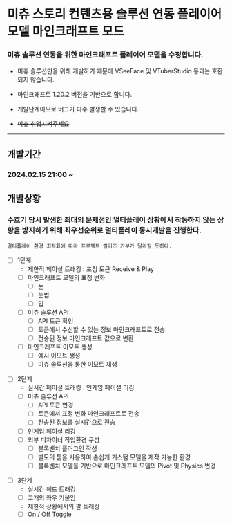 # 미츄 스토리 컨텐츠용 솔루션 연동 플레이어 모델 마인크래프트 모드

### 미츄 솔루션 연동을 위한 마인크래프트 플레이어 모델을 수정합니다.

- 미츄 솔루션만을 위해 개발하기 때문에 VSeeFace 및 VTuberStudio 등과는 호환되지 않습니다.
- 마인크래프트 1.20.2 버전을 기반으로 합니다.
- 개발단계이므로 버그가 다수 발생할 수 있습니다. 

- ~~미츄 취업시켜주세요~~

---

## 개발기간

### 2024.02.15 21:00 ~

## 개발상황

### 수호기 당시 발생한 최대의 문제점인 멀티플레이 상황에서 작동하지 않는 상황을 방지하기 위해 최우선순위로 멀티플레이 동시개발을 진행한다.
```멀티플레이 환경 최적화에 따라 프로젝트 릴리즈 가부가 달라질 듯하다.```

> 

- [ ] 1단계
  - 제한적 페이셜 트래킹 : 표정 토큰 Receive & Play
  - [ ] 마인크래프트 모델의 표정 변화
    - [ ] 눈
    - [ ] 눈썹
    - [ ] 입
  - [ ] 미츄 솔루션 API
    - [ ] API 토큰 확인
    - [ ] 토큰에서 수신할 수 있는 정보 마인크래프트로 전송
    - [ ] 전송된 정보 마인크래프트 값으로 변환
  - [ ] 마인크래프트 이모트 생성
    - [ ] 예시 이모트 생성
    - [ ] 미츄 솔루션을 통한 이모트 재생

> 

- [ ] 2단계
  - 실시간 페이셜 트래킹 : 인게임 페이셜 리깅
  - [ ] 미츄 솔루션 API
    - [ ] API 토큰 변경
    - [ ] 토큰에서 표정 변화 마인크래프트로 전송
    - [ ] 전송된 정보를 실시간으로 전송
  - [ ] 인게임 페이셜 리깅
  - [ ] 외부 디자이너 작업환경 구성
    - [ ] 블록벤치 플러그인 작성
    - [ ] 별도의 툴을 사용하여 손쉽게 커스텀 모델을 제작 가능한 환경
    - [ ] 블록벤치 모델을 기반으로 마인크래프트 모델의 Pivot 및 Physics 변경

> 

- [ ] 3단계
  - 실시간 헤드 트래킹
  - [ ] 고개의 좌우 기울임
  - 제한적 상황에서의 팔 트래킹
  - [ ] On / Off Toggle